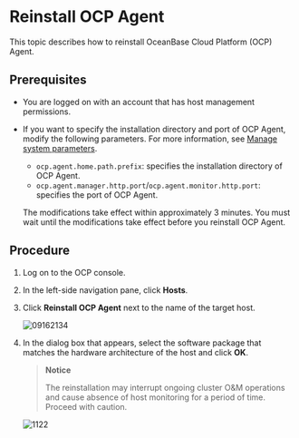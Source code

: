 # Reinstall OCP Agent

This topic describes how to reinstall OceanBase Cloud Platform (OCP) Agent.

## Prerequisites

* You are logged on with an account that has host management permissions.

* If you want to specify the installation directory and port of OCP Agent, modify the following parameters. For more information, see [Manage system parameters](../10.system-management-features/12.system-parameter-management-1.md).

  * `ocp.agent.home.path.prefix`: specifies the installation directory of OCP Agent.
  * `ocp.agent.manager.http.port`/`ocp.agent.monitor.http.port`: specifies the port of OCP Agent.

   The modifications take effect within approximately 3 minutes. You must wait until the modifications take effect before you reinstall OCP Agent.

## Procedure

1. Log on to the OCP console.

2. In the left-side navigation pane, click **Hosts**.

3. Click **Reinstall OCP Agent** next to the name of the target host.

   ![09162134](https://obbusiness-private.oss-cn-shanghai.aliyuncs.com/doc/img/ocp/401/%E9%87%8D%E8%A3%85agent2.png)

4. In the dialog box that appears, select the software package that matches the hardware architecture of the host and click **OK**.

   > **Notice**
   >
   > The reinstallation may interrupt ongoing cluster O&M operations and cause absence of host monitoring for a period of time. Proceed with caution.

   ![1122](https://obbusiness-private.oss-cn-shanghai.aliyuncs.com/doc/img/ocp/401/%E9%87%8D%E8%A3%852.png)
